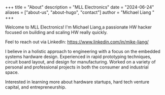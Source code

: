 +++
title = "About"
description = "MLL Electronics"
date = "2024-06-24"
aliases = ["about-us", "about-hugo", "contact"]
author = "Michael Liang "
+++

Welcome to MLL Electronics! I'm Michael Liang,a passionate HW hacker focused on building and scaling HW really quickly.

Feel to reach out via LinkedIn: https://www.linkedin.com/in/mike-liang/ 

I believe in a holistic approach to engineering with a focus on the embedded systems hardware design. Experienced in rapid prototyping techniques, circuit board layout, and design for manufacturing. Worked on a variety of personal and professional projects in both the consumer and industrial space. 

Interested in learning more about hardware startups, hard tech venture capital, and entrepreneurship. 